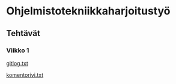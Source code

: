 # Ohjelmistotekniikkaharjoitustyö

## Tehtävät

### Viikko 1

[gitlog.txt](https://github.com/varvikko/ot-harjoitustyo/blob/master/laskarit/viikko1/gitlog.txt)

[komentorivi.txt](https://github.com/varvikko/ot-harjoitustyo/blob/master/laskarit/viikko1/komentorivi.txt)

